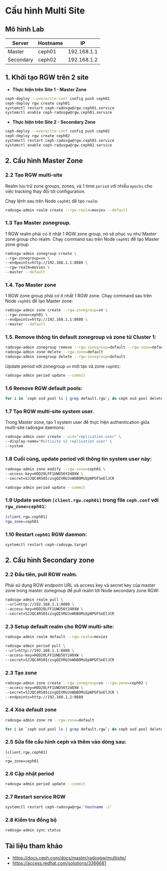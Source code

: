 # Cấu hình Multi Site

## Mô hình Lab

|Server|Hostname|IP|
|------|--------|--|
|Master|ceph01|192.168.1.1|
|Secondary|ceph02|192.168.1.2|

## 1. Khởi tạo RGW trên 2 site

- **Thực hiện trên Site 1 - Master Zone**
```sh
ceph-deploy --overwrite-conf config push ceph01
ceph-deploy rgw create ceph01
systemctl restart ceph-radosgw@rgw.ceph01.service
systemctl enable ceph-radosgw@rgw.ceph01.service
```
- **Thực hiện trên Site 2 - Secondary Zone**
```sh
ceph-deploy --overwrite-conf config push ceph02
ceph-deploy rgw create ceph02
systemctl restart ceph-radosgw@rgw.ceph02.service
systemctl enable ceph-radosgw@rgw.ceph02.service
```
## 2. Cấu hình Master Zone

### 2.2 Tạo RGW multi-site 

Realm lưu trữ zone groups, zones, và 1 time `period` với nhiều `epochs` cho việc tracking thay đổi tới configuration.

Chạy lệnh sau trên Node `ceph01` để tạo `realm`:
```sh
radosgw-admin realm create --rgw-realm=movies --default
```
### 1.3 Tạo Master zonegroup. 

1 RGW realm phải có ít nhật 1 RGW zone group, nó sẽ phục vụ như Master zone group cho realm. Chạy command sau trên Node `ceph01` để tạo Master zone group
```sh
radosgw-admin zonegroup create \
--rgw-zonegroup=vn \
--endpoints=http://192.168.1.1:8080 \
--rgw-realm=movies \
--master --default
```
### 1.4. Tạo Master zone

1 RGW zone group phải có ít nhất 1 RGW zone. Chạy command sau trên Node `ceph01` để tạo Master zone:
```sh
radosgw-admin zone create --rgw-zonegroup=vn \
--rgw-zone=ceph01 \
--endpoints=http://192.168.1.1:8080 \
--master --default
```

### 1.5. Remove thông tin default zonegroup và zone từ Cluster 1:
```sh
radosgw-admin zonegroup remove --rgw-zonegroup=default --rgw-zone=default
radosgw-admin zone delete --rgw-zone=default
radosgw-admin zonegroup delete --rgw-zonegroup=default
```
Update period với zonegroup `vn` mới tạo và zone `ceph01`:
```sh
radosgw-admin period update --commit
```
### 1.6 Remove RGW default pools:
```sh
for i in `ceph osd pool ls | grep default.rgw`; do ceph osd pool delete $i $i --yes-i-really-really-mean-it; done
```
### 1.7 Tạo RGW multi-site system user. 

Trong Master zone, tạo 1 system user để thực hiện authentication giữa multi-site radosgw daemons:
```sh
radosgw-admin user create --uid="replication-user" \
--display-name="Multisite v2 replication user" \
--system
```
### 1.8 Cuối cùng, update period với thông tin system user này:
```sh
radosgw-admin zone modify --rgw-zone=ceph01 \
--access-key=HOD20LFF1UWD56Y240XW \
--secret=SJJQC4RS0IczsgQIVRUJoWbBOMsEpNPGFSeElJCR

radosgw-admin period update --commit
```
### 1.9 Update section `[client.rgw.ceph01]` trong file `ceph.conf` với `rgw_zone=ceph01`:
```sh
[client.rgw.ceph01]
rgw_zone=ceph01
```
### 1.10 Restart `ceph01` RGW daemon:
```sh
systemctl restart ceph-radosgw.target
```
## 2. Cấu hình Secondary zone

### 2.2 Đầu tiên, pull RGW realm.

Phải sử dụng RGW endpoint URL và access key và secret key của master zone trong master zonegroup để pull realm tới Node secondary zone RGW:
```sh
radosgw-admin realm pull \
--url=http://192.168.1.1:8080 \
--access-key=HOD20LFF1UWD56Y240XW \
--secret=SJJQC4RS0IczsgQIVRUJoWbBOMsEpNPGFSeElJCR
```
### 2.3 Setup default realm cho RGW multi-site:
```sh
radosgw-admin realm default --rgw-realm=movies
```

```sh
radosgw-admin period pull \
--url=http://192.168.1.1:8080 \
--access-key=HOD20LFF1UWD56Y240XW \
--secret=SJJQC4RS0IczsgQIVRUJoWbBOMsEpNPGFSeElJCR
```
### 2.3 Tạo zone
```sh
radosgw-admin zone create --rgw-zonegroup=vn --rgw-zone=ceph02 \
--access-key=HOD20LFF1UWD56Y240XW \
--secret=SJJQC4RS0IczsgQIVRUJoWbBOMsEpNPGFSeElJCR \
--endpoints=http://192.168.1.2:8080
```
### 2.4 Xóa default zone
```sh
radosgw-admin zone rm --rgw-zone=default
```
```sh
for i in `ceph osd pool ls | grep default.rgw`; do ceph osd pool delete $i $i --yes-i-really-really-mean-it ; done
```
### 2.5 Sửa file cấu hình ceph và thêm vào dòng sau:
```
[client.rgw.ceph01]
...
rgw_zone=ceph01
```
### 2.6 Cập nhật period
```sh
radosgw-admin period update --commit
```
### 2.7 Restart service RGW
```sh
systemctl restart ceph-radosgw@rgw.`hostname -s`
```
### 2.8 Kiểm tra đồng bộ
```sh
radosgw-admin sync status
```
## Tài liệu tham khảo
- https://docs.ceph.com/docs/master/radosgw/multisite/
- https://access.redhat.com/solutions/3366681
